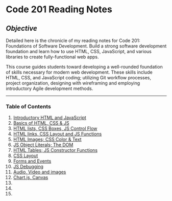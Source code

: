 # **Code 201 Reading Notes**

## **_Objective_**

Detailed here is the chronicle of my reading notes for Code 201: Foundations of Software Development. Build a strong software development foundation and learn how to use HTML, CSS, JavaScript, and various libraries to create fully-functional web apps.

This course guides students toward developing a well-rounded foundation of skills necessary for modern web development. These skills include HTML, CSS, and JavaScript coding; utilizing Git workflow processes, project organization, designing with wireframing and employing introductory Agile development methods.

---

### **Table of Contents**

1. [Introductory HTML and JavaScript](01-read-html-javascript.md)
2. [Basics of HTML, CSS & JS](02-basics-html-css-js.md)
3. [HTML lists, CSS Boxes, JS Control Flow](03-read-htmllists-cssboxes-jsflow.md)
4. [HTML links, CSS Layout and JS Functions](04-htmllinks-csslayout-jsfunctions.md)
5. [HTML Images; CSS Color & Text](05-htmlimages-csscolortext.md)
6. [JS Object Literals; The DOM](06-js-object-literals.md)
7. [HTML Tables; JS Constructor Functions](07-object-oriented-programming.md)
8. [CSS Layout](08-css-layout.md)
9. [Forms and Events](09-forms-and-events.md)
10. [JS Debugging](10-jsDebugging.md)
11. [Audio, Video and images](11-assortedTopics.md)
12. [Chart.js, Canvas](12-chart-js-canvas.md)
13. 
14. 
15. 